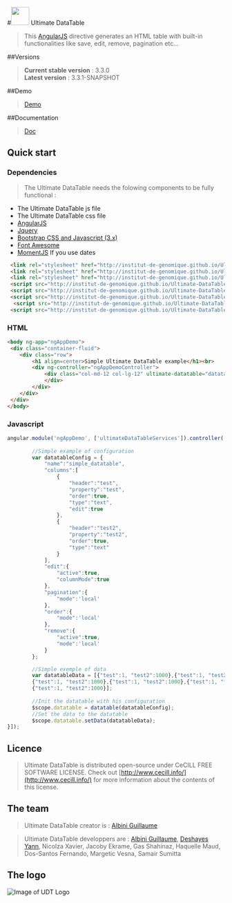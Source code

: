 #<img src="docs/udt-logo.png" height="42px" width="42px">  Ultimate DataTable

> This [AngularJS](http://www.angularjs.org) directive generates an HTML table with built-in functionalities like save, edit, remove, pagination etc...

##Versions
> **Current stable version** : 3.3.0<br>
**Latest version** : 3.3.1-SNAPSHOT

##Demo

> [Demo](http://institut-de-genomique.github.io/Ultimate-DataTable/)

##Documentation

> [Doc](http://ultimate-datatable.readthedocs.org/en/latest/)

## Quick start
###  Dependencies
> The Ultimate DataTable needs the folowing components to be fully functional :
<ul>
	<li>The Ultimate DataTable js file</li>
	<li>The Ultimate DataTable css file</li>
	<li><a href="https://angularjs.org/">AngularJS</a></li>
	<li><a href="https://jquery.com/">Jquery</a></li>
	<li><a href="http://getbootstrap.com/">Bootstrap CSS and Javascript (3.x)</a></li>
	<li><a href="http://fortawesome.github.io/Font-Awesome/">Font Awesome</a></li>
	<li><a href="http://momentjs.com/">MomentJS</a> If you use dates</li>
</ul>

```html
 <link rel="stylesheet" href="http://institut-de-genomique.github.io/Ultimate-DataTable/js/bootstrap/css/bootstrap-3.3.4.min.css">
 <link rel="stylesheet" href="http://institut-de-genomique.github.io/Ultimate-DataTable/js/font-awesome/css/font-awesome.min.css">
 <link rel="stylesheet" href="http://institut-de-genomique.github.io/Ultimate-DataTable/css/ultimate-datatable-3.2.1.css">
 <script src="http://institut-de-genomique.github.io/Ultimate-DataTable/js/jquery/jquery_1.11.1.min.js" type="text/javascript" charset="utf-8"></script>
 <script src="http://institut-de-genomique.github.io/Ultimate-DataTable/js/bootstrap/js/bootstrap-3.3.4.min.js" type="text/javascript" charset="utf-8"></script>
 <script src="http://institut-de-genomique.github.io/Ultimate-DataTable/js/angular-js/angular-1.3.16.min.js" type="text/javascript" charset="utf-8"></script>
  <script src="http://institut-de-genomique.github.io/Ultimate-DataTable/js/momentjs.js" type="text/javascript" charset="utf-8"></script>
 <script src="http://institut-de-genomique.github.io/Ultimate-DataTable/js/ultimate-datatable-3.3.0.js" type="text/javascript" charset="utf-8"></script>
```

### HTML
```html
<body ng-app="ngAppDemo">
 <div class="container-fluid">
	<div class="row">
		<h1 align=center>Simple Ultimate DataTable example</h1><br>
		<div ng-controller="ngAppDemoController">
			<div class="col-md-12 col-lg-12" ultimate-datatable="datatable">
			</div>
		</div>
	</div>
 </div>
</body>
```

### Javascript
```javascript
angular.module('ngAppDemo', ['ultimateDataTableServices']).controller('ngAppDemoController', ['$scope','datatable',function($scope,datatable) {
		
		//Simple example of configuration
		var datatableConfig = {
			"name":"simple_datatable",
			"columns":[
				{
					"header":"test",
					"property":"test",
					"order":true,
					"type":"text",
					"edit":true
				},
				{
					"header":"test2",
					"property":"test2",
					"order":true,
					"type":"text"
				}
			],
			"edit":{
				"active":true,
				"columnMode":true
			},
			"pagination":{
				"mode":'local'
			},
			"order":{
				"mode":'local'
			},
			"remove":{
				"active":true,
				"mode":'local'
			}
		};

		//Simple exemple of data
		var datatableData = [{"test":1, "test2":1000},{"test":1, "test2":1000},{"test":1, "test2":1000},
		{"test":1, "test2":1000},{"test":1, "test2":1000},{"test":1, "test2":1000},
		{"test":1, "test2":1000}];
		
		//Init the datatable with his configuration
		$scope.datatable = datatable(datatableConfig);
		//Set the data to the datatable
		$scope.datatable.setData(datatableData);
}]);
```				


## Licence 
> Ultimate DataTable is distributed open-source under CeCILL FREE SOFTWARE LICENSE. Check out [http://www.cecill.info/](http://www.cecill.info/) for more information about the contents of this license.

## The team

> Ultimate DataTable creator is : [Albini Guillaume](https://www.linkedin.com/in/agconsulting/fr)<br>

> Ultimate DataTable developpers are : [Albini Guillaume](https://www.linkedin.com/in/agconsulting/fr), [Deshayes Yann](https://github.com/ydeshayes), Nicolza Xavier, Jacoby Ekrame, Gas Shahinaz, Haquelle Maud, Dos-Santos Fernando, Margetic Vesna, Samair Sumitta

## The logo
![Image of UDT Logo](docs/udt-logo.png)
